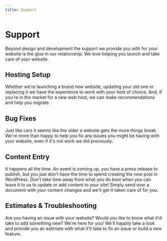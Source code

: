 ```yaml
---
title: Support
---
```


# Support

Beyond design and development the support we provide you with for your website is the glue in our relationship. We love helping you launch and take care of your website.

## Hosting Setup

Whether we're launching a brand new website, updating your old one or replacing it we have the experience to work with your host of choice. And, if you're in the market for a new web host, we can make recommendations and help you migrate.

## Bug Fixes

Just like cars it seems like the older a website gets the more things break. We're more than happy to help you fix any issues you might be having with your website, even if it's not work we did previously.

## Content Entry

It happens all the time. An event is coming up, you have a press release to publish, but you just don't have the time to spend creating the new post in WordPress. Don't take time away from what you do best when you can leave it to us to update or add content to your site! Simply send over a document with your content changes and we'll get it taken care of for you.

## Estimates & Troubleshooting

Are you having an issue with your website? Would you like to know what it'd take to add something new? We're here for you! We'll happily take a look and provide you an estimate with what it'll take to fix an issue or build a new feature.